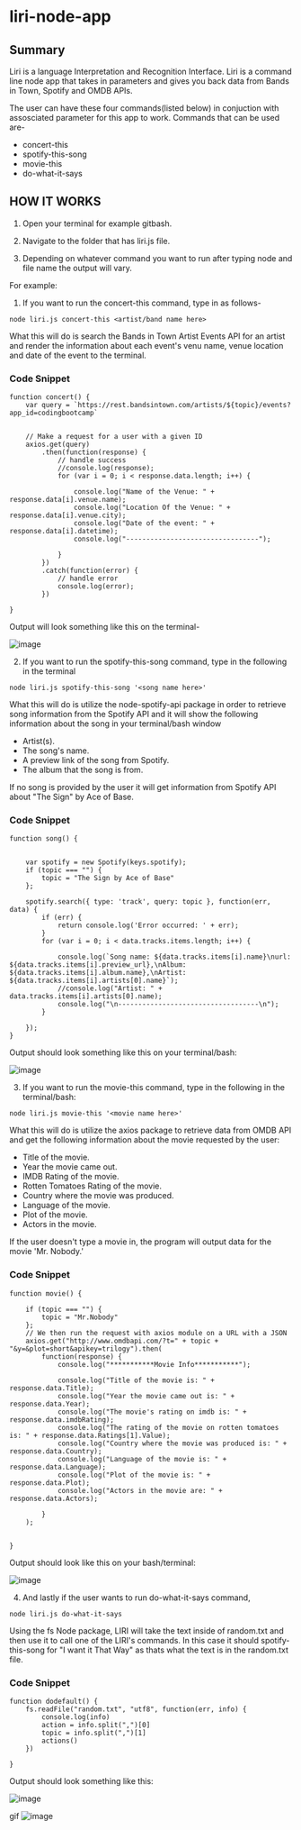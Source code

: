 # liri-node-app

## Summary


Liri is a language Interpretation and Recognition Interface. 
Liri is a command line node app that takes in parameters and gives you back data from Bands in Town, Spotify and OMDB APIs.

The user can have these four commands(listed below) in conjuction with assosciated parameter for this app to work.
Commands that can be used are-
* concert-this
* spotify-this-song
* movie-this
* do-what-it-says

## HOW IT WORKS

1. Open your terminal for example gitbash.

2. Navigate to the folder that has liri.js file.

3. Depending on whatever command you want to run after typing node and file name the output will vary.

For example: 
1. If you want to run the concert-this command, type in as follows-


```
node liri.js concert-this <artist/band name here>

```
What this will do is search the Bands in Town Artist Events API for an artist and render the information about each event's venu name, venue location and date of the event to the terminal.

### Code Snippet

```
function concert() {
    var query = `https://rest.bandsintown.com/artists/${topic}/events?app_id=codingbootcamp`


    // Make a request for a user with a given ID
    axios.get(query)
        .then(function(response) {
            // handle success
            //console.log(response);
            for (var i = 0; i < response.data.length; i++) {

                console.log("Name of the Venue: " + response.data[i].venue.name);
                console.log("Location Of the Venue: " + response.data[i].venue.city);
                console.log("Date of the event: " + response.data[i].datetime);
                console.log("---------------------------------");
                
            }
        })
        .catch(function(error) {
            // handle error
            console.log(error);
        })

}
```
Output will look something like this on the terminal-

![image](https://user-images.githubusercontent.com/54960706/70172165-fb8c6e00-1684-11ea-8dd4-cca7fe40e0f4.png)

2. If you want to run the spotify-this-song command, type in the following in the terminal

```
node liri.js spotify-this-song '<song name here>'
```
What this will do is utilize the node-spotify-api package in order to retrieve song information from the Spotify API and it will show the following information about the song in your terminal/bash window

* Artist(s).
* The song's name.
* A preview link of the song from Spotify.
* The album that the song is from.

If no song is provided by the user it will get information from Spotify API about "The Sign" by Ace of Base.

### Code Snippet

```
function song() {


    var spotify = new Spotify(keys.spotify);
    if (topic === "") {
        topic = "The Sign by Ace of Base"
    };

    spotify.search({ type: 'track', query: topic }, function(err, data) {
        if (err) {
            return console.log('Error occurred: ' + err);
        }
        for (var i = 0; i < data.tracks.items.length; i++) {

            console.log(`Song name: ${data.tracks.items[i].name}\nurl: ${data.tracks.items[i].preview_url},\nAlbum: ${data.tracks.items[i].album.name},\nArtist: ${data.tracks.items[i].artists[0].name}`);
            //console.log("Artist: " + data.tracks.items[i].artists[0].name);
            console.log("\n-----------------------------------\n");
        }

    });
}
```
Output should look something like this on your terminal/bash:

![image](https://user-images.githubusercontent.com/54960706/70175277-44dfbc00-168b-11ea-90a8-3efae6a5439d.png)

3. If you want to run the movie-this command, type in the following in the terminal/bash:
```
node liri.js movie-this '<movie name here>'

```
What this will do is utilize the axios package to retrieve data from OMDB API and get the following information about the movie requested by the user:
* Title of the movie.
* Year the movie came out.
* IMDB Rating of the movie.
* Rotten Tomatoes Rating of the movie.
* Country where the movie was produced.
* Language of the movie.
* Plot of the movie.
* Actors in the movie.

If the user doesn't type a movie in, the program will output data for the movie 'Mr. Nobody.'

### Code Snippet

```
function movie() {

    if (topic === "") {
        topic = "Mr.Nobody"
    };
    // We then run the request with axios module on a URL with a JSON
    axios.get("http://www.omdbapi.com/?t=" + topic + "&y=&plot=short&apikey=trilogy").then(
        function(response) {
            console.log("***********Movie Info***********");

            console.log("Title of the movie is: " + response.data.Title);
            console.log("Year the movie came out is: " + response.data.Year);
            console.log("The movie's rating on imdb is: " + response.data.imdbRating);
            console.log("The rating of the movie on rotten tomatoes is: " + response.data.Ratings[1].Value);
            console.log("Country where the movie was produced is: " + response.data.Country);
            console.log("Language of the movie is: " + response.data.Language);
            console.log("Plot of the movie is: " + response.data.Plot);
            console.log("Actors in the movie are: " + response.data.Actors);

        }
    );


}
```
Output should look like this on your bash/terminal:

![image](https://user-images.githubusercontent.com/54960706/70176445-56c25e80-168d-11ea-9251-aff696bcb0c3.png)

4. And lastly if the user wants to run do-what-it-says command,
```
node liri.js do-what-it-says
```
Using the fs Node package, LIRI will take the text inside of random.txt and then use it to call one of the LIRI's commands.
In this case it should spotify-this-song for "I want it That Way" as thats what the text is in the random.txt file.

### Code Snippet

```
function dodefault() {
    fs.readFile("random.txt", "utf8", function(err, info) {
        console.log(info)
        action = info.split(",")[0]
        topic = info.split(",")[1]
        actions()
    })

}
```
Output should look something like this: 

![image](https://user-images.githubusercontent.com/54960706/70178459-2d0b3680-1691-11ea-8026-17cbaab437ec.png)

gif 
![image](https://user-images.githubusercontent.com/54960706/70182942-b4f53e80-1699-11ea-8afc-cd9a38acdbaa.png)





















